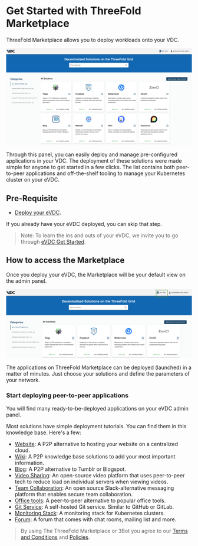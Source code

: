 # Get Started with ThreeFold Marketplace

ThreeFold Marketplace allows you to deploy workloads onto your VDC.

![](img/evdcadmin.png)

Through this panel, you can easily deploy and manage pre-configured applications in your VDC. The deployment of these solutions were made simple for anyone to get started in a few clicks. The list contains both peer-to-peer applications and off-the-shelf tooling to manage your Kubernetes cluster on your eVDC.


## Pre-Requisite

- [Deploy your eVDC](evdc_deploy). 

 If you already have your eVDC deployed, you can skip that step. 

 > Note: To learn the ins and outs of your eVDC, we invite you to go through [eVDC Get Started](evdc_getting_started). 

## How to access the Marketplace

Once you deploy your eVDC, the Marketplace will be your default view on the admin panel.

![](img/evdc_myvdc.png)

The applications on ThreeFold Marketplace can be deployed (launched) in a matter of minutes. Just choose your solutions and define the parameters of your network.


<!-- > See [__Getting Started Manual__](threefold_now_getting_started.md). -->

### Start deploying peer-to-peer applications

<!-- - [__3Bot__](3bot.md): A versatile tool to administrate and control processes and activities of your solutions on top of the TF Grid. -->

You will find many ready-to-be-deployed applications on your eVDC admin panel.

Most solutions have simple deployment tutorials. You can find them in this knowledge base. Here's a few:

- [Website](evdc_website): A P2P alternative to hosting your website on a centralized cloud. 
- [Wiki](evdc_wiki): A P2P knowledge base solutions to add your most important information. 
- [Blog](evdc_blog): A P2P alternative to Tumblr or Blogspot. 
- [Video Sharing](evdc_peertube): An open-source video platform that uses peer-to-peer tech to reduce load on individual servers when viewing videos.
- [Team Collaboration](evdc_mattermost): An open source Slack-alternative messaging platform that enables secure team collaboration.
- [Office tools](evdc_cryptpad): A peer-to-peer alternative to popular office tools.
- [Git Service](evdc_gitea): A self-hosted Git service. Similar to GitHub or GitLab.
- [Monitoring Stack](evdc_monitoring_stack): A monitoring stack for Kubernetes clusters.
- [Forum](evdc_discourse): A forum that comes with chat rooms, mailing list and more.

> By using The ThreeFold Marketplace or 3Bot you agree to our [Terms and Conditions](sdk:terms_conditions_cloud) and [Policies](legal:legal).
